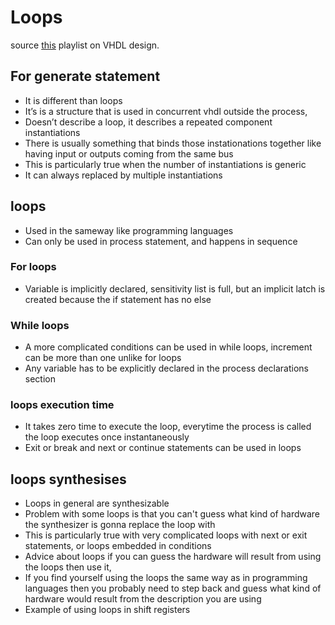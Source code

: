 # Loops
source [this](https://www.youtube.com/playlist?list=PLyWAP9QBe16p2HXVcyEgGAFicXJI797jK) playlist on VHDL design.

## For generate statement 
  - It is different than loops
  - It’s is a structure that is used in concurrent vhdl outside the process, 
  - Doesn’t describe a loop, it describes a repeated component instantiations
  - There is usually something that binds those instationations together like having input or outputs coming from the same bus
  - This is particularly true when the number of instantiations is generic 
  - It can always replaced by multiple instantiations
## loops 
  - Used in the sameway like programming languages 
  - Can only be used in process statement, and happens in sequence 

### For loops
  - Variable is implicitly declared, sensitivity list is full, but an implicit latch is created because the if statement has no else
  

### While loops
  - A more complicated conditions can be used in while loops, increment can be more than one unlike for loops
  - Any variable has to be explicitly declared in the process declarations section
  
### loops execution time
  - It takes zero time to execute the loop, everytime the process is called the loop executes once instantaneously 
  - Exit or break and next or continue statements can be used in loops
  

## loops synthesises 
  - Loops in general are synthesizable 
  - Problem with some loops is that you can't guess what kind of hardware the synthesizer is gonna replace the loop with
  - This is particularly true with very complicated loops with next or exit statements, or loops embedded in conditions
  - Advice about loops if you can guess the hardware will result from using the loops then use it,
  - If you find yourself using the loops the same way as in programming languages then you probably need to step back and guess what kind of hardware would result from the description you are using
  - Example of using loops in shift registers 
